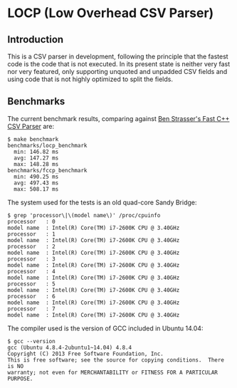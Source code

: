 # LOCP (Low Overhead CSV Parser)

## Introduction

This is a CSV parser in development, following the principle that the fastest code is the code that is not executed. In its present state is neither very fast nor very featured, only supporting unquoted and unpadded CSV fields and using code that is not highly optimized to split the fields.

## Benchmarks

The current benchmark results, comparing against [Ben Strasser's Fast C++ CSV Parser](https://github.com/ben-strasser/fast-cpp-csv-parser) are:

    $ make benchmark
    benchmarks/locp_benchmark
      min: 146.82 ms
      avg: 147.27 ms
      max: 148.28 ms
    benchmarks/fccp_benchmark
      min: 490.25 ms
      avg: 497.43 ms
      max: 508.17 ms

The system used for the tests is an old quad-core Sandy Bridge:

    $ grep 'processor\|\(model name\)' /proc/cpuinfo 
    processor	: 0
    model name	: Intel(R) Core(TM) i7-2600K CPU @ 3.40GHz
    processor	: 1
    model name	: Intel(R) Core(TM) i7-2600K CPU @ 3.40GHz
    processor	: 2
    model name	: Intel(R) Core(TM) i7-2600K CPU @ 3.40GHz
    processor	: 3
    model name	: Intel(R) Core(TM) i7-2600K CPU @ 3.40GHz
    processor	: 4
    model name	: Intel(R) Core(TM) i7-2600K CPU @ 3.40GHz
    processor	: 5
    model name	: Intel(R) Core(TM) i7-2600K CPU @ 3.40GHz
    processor	: 6
    model name	: Intel(R) Core(TM) i7-2600K CPU @ 3.40GHz
    processor	: 7
    model name	: Intel(R) Core(TM) i7-2600K CPU @ 3.40GHz

The compiler used is the version of GCC included in Ubuntu 14.04:

    $ gcc --version
    gcc (Ubuntu 4.8.4-2ubuntu1~14.04) 4.8.4
    Copyright (C) 2013 Free Software Foundation, Inc.
    This is free software; see the source for copying conditions.  There is NO
    warranty; not even for MERCHANTABILITY or FITNESS FOR A PARTICULAR PURPOSE.

